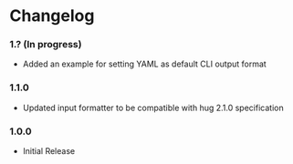 Changelog
=========

### 1.? (In progress)
- Added an example for setting YAML as default CLI output format

### 1.1.0
- Updated input formatter to be compatible with hug 2.1.0 specification

### 1.0.0
- Initial Release
